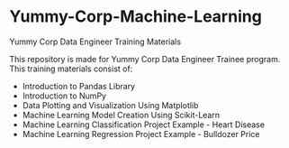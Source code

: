 # Yummy-Corp-Machine-Learning
Yummy Corp Data Engineer Training Materials

This repository is made for Yummy Corp Data Engineer Trainee program. This training materials consist of:
- Introduction to Pandas Library
- Introduction to NumPy
- Data Plotting and Visualization Using Matplotlib
- Machine Learning Model Creation Using Scikit-Learn
- Machine Learning Classification Project Example - Heart Disease
- Machine Learning Regression Project Example - Bulldozer Price
